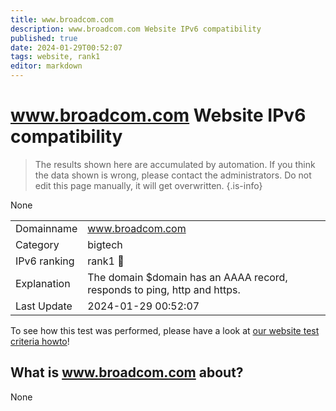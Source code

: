 ```yaml
---
title: www.broadcom.com
description: www.broadcom.com Website IPv6 compatibility
published: true
date: 2024-01-29T00:52:07
tags: website, rank1
editor: markdown
---
```


# www.broadcom.com Website IPv6 compatibility

> The results shown here are accumulated by automation. If you think the data shown is wrong, please contact the administrators. 
> Do not edit this page manually, it will get overwritten.
{.is-info}

None


|   |   |
| - | - |
| Domainname | www.broadcom.com
| Category | bigtech |
| IPv6 ranking | rank1 :1st_place_medal: |
| Explanation | The domain $domain has an AAAA record, responds to ping, http and https. |
| Last Update | 2024-01-29 00:52:07 |

To see how this test was performed, please have a look at [our website test criteria howto](/howto/testcriteria/website)!


## What is www.broadcom.com about?
None
